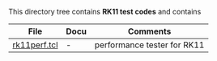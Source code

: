 This directory tree contains **RK11 test codes** and contains

| File | Docu | Comments |
| --------- | --------- | ------- |
| [rk11perf.tcl](rk11perf.tcl) | - | performance tester for RK11 |
